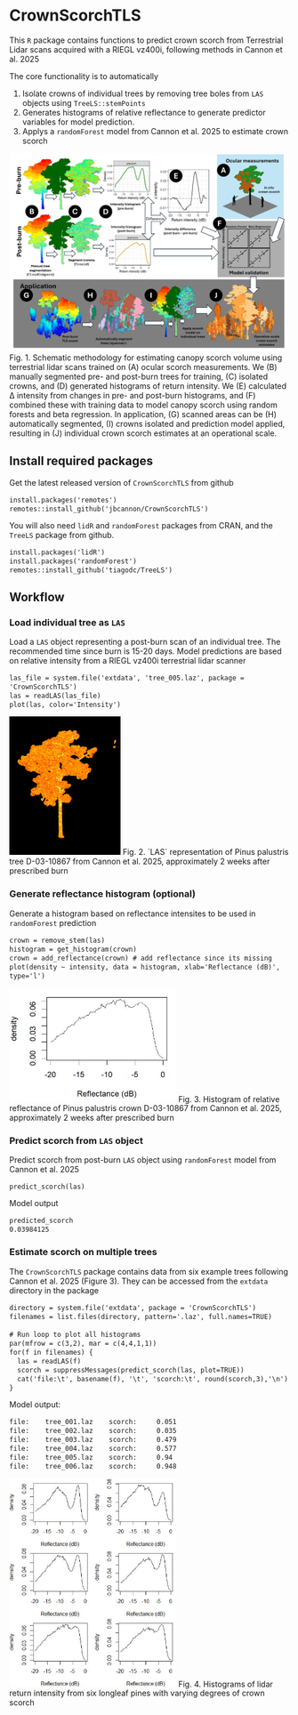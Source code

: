 # CrownScorchTLS

This `R` package contains functions to predict crown scorch from Terrestrial 
Lidar scans acquired with a RIEGL vz400i, following methods in Cannon et al. 
2025

The core functionality is to automatically

1. Isolate crowns of individual trees by removing tree boles from `LAS` objects using `TreeLS::stemPoints`
2. Generates histograms of relative reflectance to generate predictor variables for model prediction.
3. Applys a `randomForest` model from Cannon et al. 2025 to estimate crown scorch


<img src="img/methods-outline.jpg" width="500">
Fig. 1. Schematic methodology for estimating canopy scorch volume using terrestrial lidar scans trained on (A) ocular scorch measurements. We (B) manually segmented pre- and post-burn trees for training, (C) isolated crowns, and (D) generated histograms of return intensity. We (E) calculated Δ intensity from changes in pre- and post-burn histograms, and (F) combined these with training data to model canopy scorch using random forests and beta regression. In application, (G) scanned areas can be (H) automatically segmented, (I) crowns isolated and prediction model applied, resulting in (J) individual crown scorch estimates at an operational scale.

## Install required packages

Get the latest released version of `CrownScorchTLS` from github

```
install.packages('remotes')
remotes::install_github('jbcannon/CrownScorchTLS')

```
You will also need `lidR` and `randomForest` packages from CRAN, and the `TreeLS` package from github.

```
install.packages('lidR')
install.packages('randomForest')
remotes::install_github('tiagodc/TreeLS')
```
## Workflow

### Load individual tree as `LAS`

Load a `LAS` object representing a post-burn scan of an individual tree. 
The recommended time since burn is 15-20 days. Model predictions are
based on relative intensity from a RIEGL vz400i terrestrial lidar scanner

```
las_file = system.file('extdata', 'tree_005.laz', package = 'CrownScorchTLS')
las = readLAS(las_file)
plot(las, color='Intensity')
```
<img src="img/tree_005.JPG" width="200">
Fig. 2. `LAS` representation of Pinus palustris tree D-03-10867 from Cannon et al. 2025, approximately 2 weeks after prescribed burn

### Generate reflectance histogram (optional)
Generate a histogram based on reflectance intensites to be used in `randomForest` prediction

```
crown = remove_stem(las)
histogram = get_histogram(crown)
crown = add_reflectance(crown) # add reflectance since its missing
plot(density ~ intensity, data = histogram, xlab='Reflectance (dB)', type='l')
```
<img src="img/intensity_histogram.JPG" width="300">
Fig. 3. Histogram of relative reflectance of Pinus palustris crown D-03-10867 from Cannon et al. 2025, approximately 2 weeks after prescribed burn

### Predict scorch from `LAS` object

Predict scorch from post-burn `LAS` object using `randomForest` model from Cannon et al. 2025

```
predict_scorch(las)
```
Model output

```
predicted_scorch
0.03984125
```
### Estimate scorch on multiple trees

The `CrownScorchTLS` package contains data from six example trees following
Cannon et al. 2025 (Figure 3). They can be accessed from the `extdata` directory
in the package

```
directory = system.file('extdata', package = 'CrownScorchTLS')
filenames = list.files(directory, pattern='.laz', full.names=TRUE)

# Run loop to plot all histograms
par(mfrow = c(3,2), mar = c(4,4,1,1))
for(f in filenames) {
  las = readLAS(f)
  scorch = suppressMessages(predict_scorch(las, plot=TRUE))
  cat('file:\t', basename(f), '\t', 'scorch:\t', round(scorch,3),'\n')
}
```
Model output:

```
file:	 tree_001.laz 	 scorch:	 0.051 
file:	 tree_002.laz 	 scorch:	 0.035 
file:	 tree_003.laz 	 scorch:	 0.479 
file:	 tree_004.laz 	 scorch:	 0.577 
file:	 tree_005.laz 	 scorch:	 0.94 
file:	 tree_006.laz 	 scorch:	 0.948
```
<img src="img/six_histograms.JPG" width="300">
Fig. 4. Histograms of lidar return intensity from six longleaf pines with varying degrees of crown scorch



